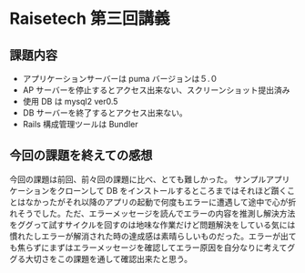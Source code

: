 # Raisetech 第三回講義

## 課題内容

- アプリケーションサーバーは puma バージョンは５.０
- AP サーバーを停止するとアクセス出来ない、スクリーンショット提出済み
- 使用 DB は mysql2 ver0.5
- DB サーバーを終了するとアクセス出来ない。
- Rails 構成管理ツールは Bundler

## 今回の課題を終えての感想

今回の課題は前回、前々回の課題に比べ、とても難しかった。
サンプルアプリケーションをクローンして DB をインストールするところまではそれほど躓くことはなかったがそれ以降のアプリの起動で何度もエラーに遭遇して途中で心が折れそうでした。ただ、エラーメッセージを読んでエラーの内容を推測し解決方法をググって試すサイクルを回すのは地味な作業だけど問題解決をしている気には慣れたしエラーが解消された時の達成感は素晴らしいものだった。エラーが出ても焦らずにまずはエラーメッセージを確認してエラー原因を自分なりに考えてググる大切さをこの課題を通して確認出来たと思う。
